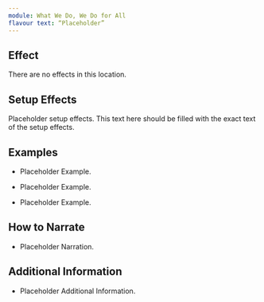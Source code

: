 ```yaml
---
module: What We Do, We Do for All
flavour text: “Placeholder”
---
```

## Effect
There are no effects in this location.

## Setup Effects
Placeholder setup effects. This text here should be filled with the exact text of the setup effects.

## Examples
- Placeholder Example.

- Placeholder Example.

- Placeholder Example.

## How to Narrate
- Placeholder Narration.

## Additional Information
- Placeholder Additional Information.